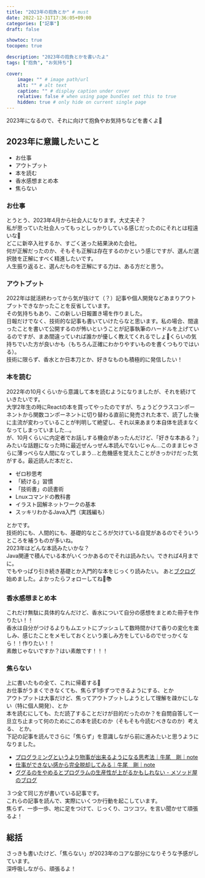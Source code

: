 ```yaml
---
title: "2023年の抱負とか" # must
date: 2022-12-31T17:36:05+09:00
categories: ["記事"]
draft: false

showtoc: true
tocopen: true

description: "2023年の抱負とかを書いたよ"
tags: ["抱負", "お気持ち"]

cover: 
    image: "" # image path/url
    alt: "" # alt text
    caption: "" # display caption under cover
    relative: false # when using page bundles set this to true
    hidden: true # only hide on current single page
---
```


2023年になるので、それに向けて抱負やお気持ちなどを書くよ🐤
## 2023年に意識したいこと
- お仕事
- アウトプット
- 本を読む
- 香水感想まとめ本
- 焦らない

### お仕事
とうとう、2023年4月から社会人になります。大丈夫そ？  
私が思っていた社会人ってもっとしっかりしている感じだったのにそれとは程遠いな🥺  
どこに新卒入社するか、すごく迷った結果決めた会社。  
何が正解だったのか、そもそも正解は存在するのかという感じですが、選んだ選択肢を正解にすべく精進したいです。  
人生振り返ると、選んだものを正解にする力は、ある方だと思う。

### アウトプット
2022年は就活終わってから気が抜けて（？）記事や個人開発などあまりアウトプットできなかったことを反省しています。  
その気持ちもあり、この新しい日報置き場を作りました。  
日報だけでなく、技術的な記事も書いていけたらなと思います。私の場合、間違ったことを書いて公開するのが怖いということが記事執筆のハードルを上げているのですが、まあ間違っていれば誰かが優しく教えてくれるでしょ🤪くらいの気持ちでいた方が良いかも（もちろん正確にわかりやすいものを書くつもりではいる）。  
技術に限らず、香水とか日本刀とか、好きなものも積極的に発信したい！

### 本を読む
2022年の10月くらいから意識して本を読むようになりましたが、それを続けていきたいです。  
大学2年生の時にReactの本を買ってやったのですが、ちょうどクラスコンポーネントから関数コンポーネントに切り替わる直前に発売された本で、読了した後に主流が変わっていることが判明して絶望し、それ以来あまり本自体を読まなくなってしまっていました...。  
が、10月くらいに内定者でお話しする機会があったんだけど、「好きな本ある？」みたいな話題になった時に最近ぜんっぜん本読んでないじゃん…このままじゃさらに薄っぺらな人間になってしまう…と危機感を覚えたことがきっかけだった気がする。最近読んだ本だと、

- ゼロ秒思考
- 「続ける」習慣
- 「技術書」の読書術
- Lnuxコマンドの教科書
- イラスト図解ネットワークの基本
- スッキリわかるJava入門（実践編も）

とかです。  
技術的にも、人間的にも、基礎的なところが欠けている自覚があるのでそういうところを補うものが多いね。  
2023年はどんな本読みたいかな？  
Java関連で積んでいる本がいくつかあるのでそれは読みたい。できれば4月までに。  
でもやっぱり引き続き基礎とか入門的な本をじっくり読みたい。
あと[ブクログ](https://booklog.jp/users/piyopanman/)始めました。よかったらフォローしてね🐤📚

### 香水感想まとめ本
これだけ無駄に具体的なんだけど、香水について自分の感想をまとめた冊子を作りたい！！   
香水は自分がつけるよりもムエットにプッシュして数時間かけて香りの変化を楽しみ、感じたことをメモしておくという楽しみ方をしているのでせっかくなら！！作りたい！！   
素敵じゃないですか？はい素敵です！！！

### 焦らない
上に書いたもの全て、これに帰着する🐤  
お仕事がうまくできなくても、焦らず1歩ずつできるようにする、とか  
アウトプットは大事だけど、焦ってアウトプットしようとして理解を疎かにしない（特に個人開発）、とか  
本を読むにしても、ただ読了することだけが目的だったのか？を自問自答して一旦立ち止まって何のためにこの本を読むのか（そもそも今読むべきなのか）考える、
とか。  
下記の記事を読んでさらに「焦らず」を意識しながら前に進みたいと思うようになりました。
- [プログラミングというより物事が出来るようになる思考法｜牛尾　剛｜note](https://note.com/simplearchitect/n/n388201603a28)
- [仕事ができない感から完全脱却してみる｜牛尾　剛｜note](https://note.com/simplearchitect/n/n4a8142fedd32)
- [ググるのをやめるとプログラムの生産性が上がるかもしれない - メソッド屋のブログ](https://simplearchitect.hatenablog.com/entry/2018/09/18/080347)  

３つ全て同じ方が書いている記事です。  
これらの記事を読んで、実際にいくつか行動を起こしています。  
焦らず、一歩一歩、地に足をつけて、じっくり、コツコツ。を言い聞かせて頑張るよ！

## 総括
さっきも書いたけど、「焦らない」が2023年のコアな部分になりそうな予感がしています。  
深呼吸しながら、頑張るよ！  